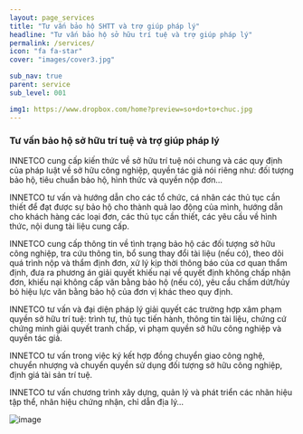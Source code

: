 ```yaml
---
layout: page_services
title: "Tư vấn bảo hộ SHTT và trợ giúp pháp lý"
headline: "Tư vấn bảo hộ sở hữu trí tuệ và trợ giúp pháp lý"
permalink: /services/
icon: "fa fa-star"
cover: "images/cover3.jpg"

sub_nav: true
parent: service
sub_level: 001

img1: https://www.dropbox.com/home?preview=so+do+to+chuc.jpg
---
```


### Tư vấn bảo hộ sở hữu trí tuệ và trợ giúp pháp lý

INNETCO cung cấp kiến thức về sở hữu trí tuệ nói chung và các quy định của pháp luật về sở hữu công nghiệp, quyền tác giả nói riêng như: đối tượng bảo hộ, tiêu chuẩn bảo hộ, hình thức và quyền nộp đơn…

INNETCO tư vấn và hướng dẫn cho các tổ chức, cá nhân các thủ tục cần thiết để đạt được sự bảo hộ cho thành quả lao động của mình, hướng dẫn cho khách hàng các loại đơn, các thủ tục cần thiết, các yêu cầu về hình thức, nội dung tài liệu cung cấp.

INNETCO cung cấp thông tin về tình trạng bảo hộ các đối tượng sở hữu công nghiệp, tra cứu thông tin, bổ sung thay đổi tài liệu (nếu có), theo dõi quá trình nộp và thẩm định đơn, xử lý kịp thời thông báo của cơ quan thẩm định, đưa ra phương án giải quyết khiếu nại về quyết định không chấp nhận đơn, khiếu nại không cấp văn bằng bảo hộ (nếu có), yêu cầu chấm dứt/hủy bỏ hiệu lực văn bằng bảo hộ của đơn vị khác theo quy định.

INNETCO tư vấn và đại diện pháp lý giải quyết các trường hợp xâm phạm quyền sở hữu trí tuệ: trình tự, thủ tục tiến hành, thông tin tài liệu, chứng cứ chứng minh giải quyết tranh chấp, vi phạm quyền sở hữu công nghiệp và quyền tác giả.

INNETCO tư vấn trong việc ký kết hợp đồng chuyển giao công nghệ, chuyển nhượng và chuyển quyền sử dụng đối tượng sở hữu công nghiệp, định giá tài sản trí tuệ.

INNETCO tư vấn chương trình xây dựng, quản lý và phát triển các nhãn hiệu tập thể, nhãn hiệu chứng nhận, chỉ dẫn địa lý…


![image](https://www.dropbox.com/home?preview=so+do+to+chuc.jpg)
